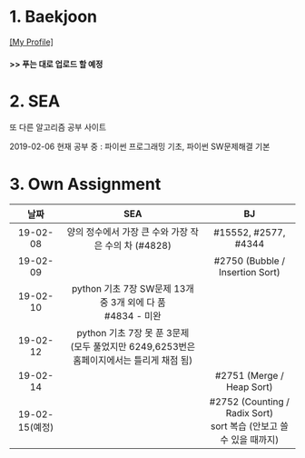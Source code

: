 # 1. Baekjoon 

[[My Profile]](https://www.acmicpc.net/user/riim715)

#### >> 푸는 대로 업로드 할 예정


# 2. SEA

또 다른 알고리즘 공부 사이트 

2019-02-06 현재 공부 중 : 파이썬 프로그래밍 기초, 파이썬 SW문제해결 기본



# 3. Own Assignment

날짜 | SEA | BJ
:---:|:---: |:---:
19-02-08 | 양의 정수에서 가장 큰 수와 가장 작은 수의 차 (#4828) | #15552, #2577, #4344
19-02-09 |  | #2750 (Bubble / Insertion Sort)
19-02-10 | python 기초 7장 SW문제 13개 중 3개 외에 다 품 <br> #4834 - 미완
19-02-12 |  python 기초 7장 못 푼 3문제 <br> (모두 풀었지만 6249,6253번은 홈페이지에서는 틀리게 채점 됨)
19-02-14 | |#2751 (Merge / Heap Sort)
19-02-15(예정) | | #2752 (Counting / Radix Sort) <br> sort 복습 (안보고 쓸 수 있을 때까지)
